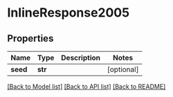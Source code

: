# InlineResponse2005

## Properties
Name | Type | Description | Notes
------------ | ------------- | ------------- | -------------
**seed** | **str** |  | [optional] 

[[Back to Model list]](../README.md#documentation-for-models) [[Back to API list]](../README.md#documentation-for-api-endpoints) [[Back to README]](../README.md)


